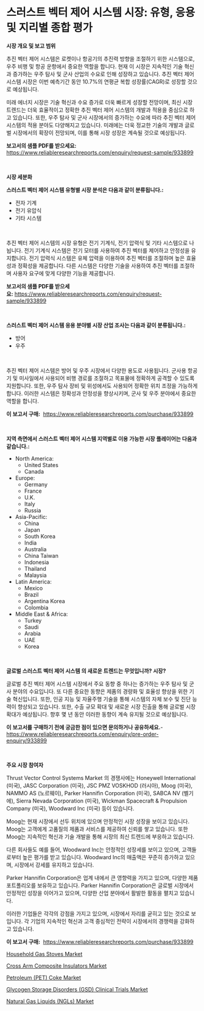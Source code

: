 <p><h1>스러스트 벡터 제어 시스템 시장: 유형, 응용 및 지리별 종합 평가</h1></p><p><strong>시장 개요 및 보고 범위</strong></p>
<p><p>추진 벡터 제어 시스템은 로켓이나 항공기의 추진력 방향을 조절하기 위한 시스템으로, 우주 비행 및 항공 운항에서 중요한 역할을 합니다. 현재 이 시장은 지속적인 기술 혁신과 증가하는 우주 탐사 및 군사 산업의 수요로 인해 성장하고 있습니다. 추진 벡터 제어 시스템 시장은 이번 예측기간 동안 10.7%의 연평균 복합 성장률(CAGR)로 성장할 것으로 예상됩니다. </p><p>미래 에너지 시장은 기술 혁신과 수요 증가로 더욱 빠르게 성장할 전망이며, 최신 시장 트렌드는 더욱 효율적이고 정확한 추진 벡터 제어 시스템의 개발과 적용을 중심으로 하고 있습니다. 또한, 우주 탐사 및 군사 시장에서의 증가하는 수요에 따라 추진 벡터 제어 시스템의 적용 분야도 다양해지고 있습니다. 미래에는 더욱 정교한 기술의 개발과 글로벌 시장에서의 확장이 전망되며, 이를 통해 시장 성장은 계속될 것으로 예상됩니다.</p></p>
<p><strong>보고서의 샘플 PDF를 받으세요:</strong> <a href="https://www.reliableresearchreports.com/enquiry/request-sample/933899">https://www.reliableresearchreports.com/enquiry/request-sample/933899</a></p>
<p>&nbsp;</p>
<p><strong>시장 세분화</strong></p>
<p><strong>스러스트 벡터 제어 시스템 유형별 시장 분석은 다음과 같이 분류됩니다.:</strong></p>
<p><ul><li>전자 기계</li><li>전기 유압식</li><li>기타 시스템</li></ul></p>
<p>&nbsp;</p>
<p><p>추진 벡터 제어 시스템의 시장 유형은 전기 기계식, 전기 압력식 및 기타 시스템으로 나뉩니다. 전기 기계식 시스템은 전기 모터를 사용하여 추진 벡터를 제어하고 안정성을 유지합니다. 전기 압력식 시스템은 유체 압력을 이용하여 추진 벡터를 조절하며 높은 효율성과 정확성을 제공합니다. 다른 시스템은 다양한 기술을 사용하여 추진 벡터를 조절하며 사용자 요구에 맞게 다양한 기능을 제공합니다.</p></p>
<p><strong>보고서의 샘플 PDF를 받으세요:</strong>&nbsp;<a href="https://www.reliableresearchreports.com/enquiry/request-sample/933899">https://www.reliableresearchreports.com/enquiry/request-sample/933899</a></p>
<p>&nbsp;</p>
<p><strong> 스러스트 벡터 제어 시스템 응용 분야별 시장 산업 조사는 다음과 같이 분류됩니다.:</strong></p>
<p><ul><li>방어</li><li>우주</li></ul></p>
<p>&nbsp;</p>
<p><p>추진 벡터 제어 시스템은 방어 및 우주 시장에서 다양한 용도로 사용됩니다. 군사용 항공기 및 미사일에서 사용되어 비행 경로를 조절하고 목표물에 정확하게 공격할 수 있도록 지원합니다. 또한, 우주 탐사 장비 및 위성에서도 사용되어 정확한 위치 조정을 가능하게 합니다. 이러한 시스템은 정확성과 안정성을 향상시키며, 군사 및 우주 분야에서 중요한 역할을 합니다.</p></p>
<p><strong>이 보고서 구매:</strong>&nbsp; <a href="https://www.reliableresearchreports.com/purchase/933899">https://www.reliableresearchreports.com/purchase/933899</a></p>
<p>&nbsp;</p>
<p><strong>지역 측면에서 스러스트 벡터 제어 시스템 지역별로 이용 가능한 시장 플레이어는 다음과 같습니다.:</strong></p>
<p><ul>
    <li>
        North America:
        <ul>
            <li>United States</li>
            <li>Canada</li>
        </ul>
    </li>
    <li>
        Europe:
        <ul>
            <li>Germany</li>
            <li>France</li>
            <li>U.K.</li>
            <li>Italy</li>
            <li>Russia</li>
        </ul>
    </li>
    <li>
        Asia-Pacific:
        <ul>
            <li>China</li>
            <li>Japan</li>
            <li>South Korea</li>
            <li>India</li>
            <li>Australia</li>
            <li>China Taiwan</li>
            <li>Indonesia</li>
            <li>Thailand</li>
            <li>Malaysia</li>
        </ul>
    </li>
    <li>
        Latin America:
        <ul>
            <li>Mexico</li>
            <li>Brazil</li>
            <li>Argentina Korea</li>
            <li>Colombia</li>
        </ul>
    </li>
    <li>
        Middle East & Africa:
        <ul>
            <li>Turkey</li>
            <li>Saudi</li>
            <li>Arabia</li>
            <li>UAE</li>
            <li>Korea</li>
        </ul>
    </li>
    </ul></p>
<p>&nbsp;</p>
<p><strong>글로벌 스러스트 벡터 제어 시스템 의 새로운 트렌드는 무엇입니까? 시장?</strong></p>
<p><p>글로벌 추진 벡터 제어 시스템 시장에서 주요 동향 중 하나는 증가하는 우주 탐사 및 군사 분야의 수요입니다. 또 다른 중요한 동향은 제품의 경량화 및 효율성 향상을 위한 기술 혁신입니다. 또한, 인공 지능 및 자율주행 기술을 통해 시스템의 자체 보수 및 진단 능력이 향상되고 있습니다. 또한, 수출 규모 확대 및 새로운 시장 진출을 통해 글로벌 시장 확대가 예상됩니다. 향후 몇 년 동안 이러한 동향이 계속 유지될 것으로 예상됩니다.</p></p>
<p><strong>이 보고서를 구매하기 전에 궁금한 점이 있으면 문의하거나 공유하세요.</strong>- <a href="https://www.reliableresearchreports.com/enquiry/pre-order-enquiry/933899">https://www.reliableresearchreports.com/enquiry/pre-order-enquiry/933899</a></p>
<p>&nbsp;</p>
<p><strong>주요 시장 참여자</strong></p>
<p><p>Thrust Vector Control Systems Market 의 경쟁사에는 Honeywell International (미국), JASC Corporation (미국), JSC PMZ VOSKHOD (러시아), Moog (미국), NAMMO AS (노르웨이), Parker Hannifin Corporation (미국), SABCA NV (벨기에), Sierra Nevada Corporation (미국), Wickman Spacecraft & Propulsion Company (미국), Woodward Inc (미국) 등이 있습니다.</p><p>Moog는 현재 시장에서 선두 위치에 있으며 안정적인 시장 성장을 보이고 있습니다. Moog는 고객에게 고품질의 제품과 서비스를 제공하여 신뢰를 쌓고 있습니다. 또한 Moog는 지속적인 혁신과 기술 개발을 통해 시장의 최신 트렌드에 부응하고 있습니다.</p><p>다른 회사들도 예를 들어, Woodward Inc는 안정적인 성장세를 보이고 있으며, 고객들로부터 높은 평가를 받고 있습니다. Woodward Inc의 매출액은 꾸준히 증가하고 있으며, 시장에서 강세를 유지하고 있습니다.</p><p>Parker Hannifin Corporation은 업계 내에서 큰 영향력을 가지고 있으며, 다양한 제품 포트폴리오를 보유하고 있습니다. Parker Hannifin Corporation은 글로벌 시장에서 안정적인 성장을 이어가고 있으며, 다양한 산업 분야에서 활발한 활동을 펼치고 있습니다.</p><p>이러한 기업들은 각각의 강점을 가지고 있으며, 시장에서 자리를 굳히고 있는 것으로 보입니다. 각 기업의 지속적인 혁신과 고객 중심적인 전략이 시장에서의 경쟁력을 강화하고 있습니다.</p></p>
<p><strong>이 보고서 구매:</strong>&nbsp;&nbsp;<a href="https://www.reliableresearchreports.com/purchase/933899">https://www.reliableresearchreports.com/purchase/933899</a></p>
<p><p><a href="https://issuu.com/reportprime-2/docs/household-gas-stoves-market-size-2030.pptx">Household Gas Stoves Market</a></p><p><a href="https://issuu.com/reportprime-2/docs/cross-arm-composite-insulators-market-size-2030.pp">Cross Arm Composite Insulators Market</a></p><p><a href="https://fearless-okapi-6c8.notion.site/Global-Petroleum-PET-Coke-Market-Size-and-Market-Trends-Insights-and-Projections-from-2024-to-203-33c76e83584f47a28656de59339ca210">Petroleum (PET) Coke Market</a></p><p><a href="https://github.com/gdfhhhj/Market-Research-Report-List-3/blob/main/glycogen-storage-disorders-gsd-clinical-trials-market.md">Glycogen Storage Disorders (GSD) Clinical Trials Market</a></p><p><a href="https://noble-drawer-34c.notion.site/Natural-Gas-Liquids-NGLs-Market-Research-Report-Unlocks-Analysis-on-the-Market-Financial-Status-M-f9b8c20eab7549fcbf60088aa0a67b8c">Natural Gas Liquids (NGLs) Market</a></p></p>
